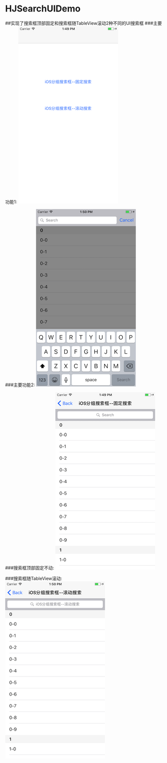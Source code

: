 # HJSearchUIDemo
##实现了搜索框顶部固定和搜索框随TableView滚动2种不同的UI搜索框
###主要功能1:
![Image text](https://raw.githubusercontent.com/coder-zwz/HJSearchUIDemo/master/HJSearchUIDemo/screenshots/1.png)

###主要功能2:
![Image text](https://raw.githubusercontent.com/coder-zwz/HJSearchUIDemo/master/HJSearchUIDemo/screenshots/3.png)

###搜索框顶部固定不动:
![Image text](https://raw.githubusercontent.com/coder-zwz/HJSearchUIDemo/master/HJSearchUIDemo/screenshots/2.png)

###搜索框随TableView滚动:
![Image text](https://raw.githubusercontent.com/coder-zwz/HJSearchUIDemo/master/HJSearchUIDemo/screenshots/4.png)
